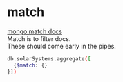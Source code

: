 # match
[mongo match docs](https://docs.mongodb.com/manual/reference/operator/aggregation/match/?jmp=university)  
Match is to filter docs.  
These should come early in the pipes.  
```bash
db.solarSystems.aggregate([
  {$match: {}
}])
```